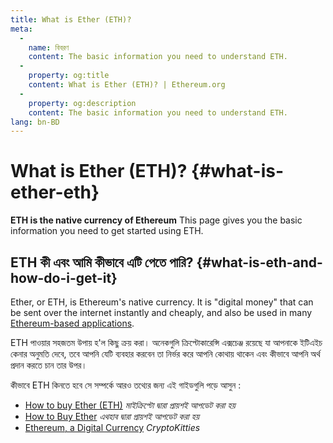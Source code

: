```yaml
---
title: What is Ether (ETH)?
meta:
  - 
    name: বিবরণ
    content: The basic information you need to understand ETH.
  - 
    property: og:title
    content: What is Ether (ETH)? | Ethereum.org
  - 
    property: og:description
    content: The basic information you need to understand ETH.
lang: bn-BD
---
```


# What is Ether (ETH)? {#what-is-ether-eth}

<div class="featured">

**ETH is the native currency of Ethereum** This page gives you the basic information you need to get started using ETH.

</div>

## ETH কী এবং আমি কীভাবে এটি পেতে পারি? {#what-is-eth-and-how-do-i-get-it}

Ether, or ETH, is Ethereum's native currency. It is "digital money" that can be sent over the internet instantly and cheaply, and also be used in many [Ethereum-based applications](/dapps/).

ETH পাওয়ার সহজতম উপায় হ'ল কিছু ক্রয় করা। অনেকগুলি ক্রিপ্টোকারেন্সি এক্সচেঞ্জ রয়েছে যা আপনাকে ইটিএইচ কেনার অনুমতি দেবে, তবে আপনি যেটি ব্যবহার করবেন তা নির্ভর করে আপনি কোথায় থাকেন এবং কীভাবে আপনি অর্থ প্রদান করতে চান তার উপর।

কীভাবে ETH কিনতে হবে সে সম্পর্কে আরও তথ্যের জন্য এই গাইডগুলি পড়ে  আসুন :

- [How to buy Ether (ETH)](https://support.mycrypto.com/how-to/getting-started/how-to-buy-ether-with-usd) _মাইক্রিপ্টো দ্বারা প্রায়শই আপডেট করা হয়_
- [How to Buy Ether](https://docs.ethhub.io/using-ethereum/how-to-buy-ether/) _এথহাব দ্বারা প্রায়শই আপডেট করা হয়_
- [Ethereum, a Digital Currency](https://www.cryptokitties.co/faq#ethereum-a-digital-currency) _CryptoKitties_
